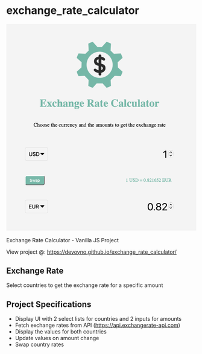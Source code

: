 # exchange_rate_calculator

![Screenshot](images/ss.png)

Exchange Rate Calculator - Vanilla JS Project

View project @: https://devoyno.github.io/exchange_rate_calculator/

## Exchange Rate

Select countries to get the exchange rate for a specific amount

## Project Specifications

- Display UI with 2 select lists for countries and 2 inputs for amounts
- Fetch exchange rates from API (https://api.exchangerate-api.com)
- Display the values for both countries
- Update values on amount change
- Swap country rates
